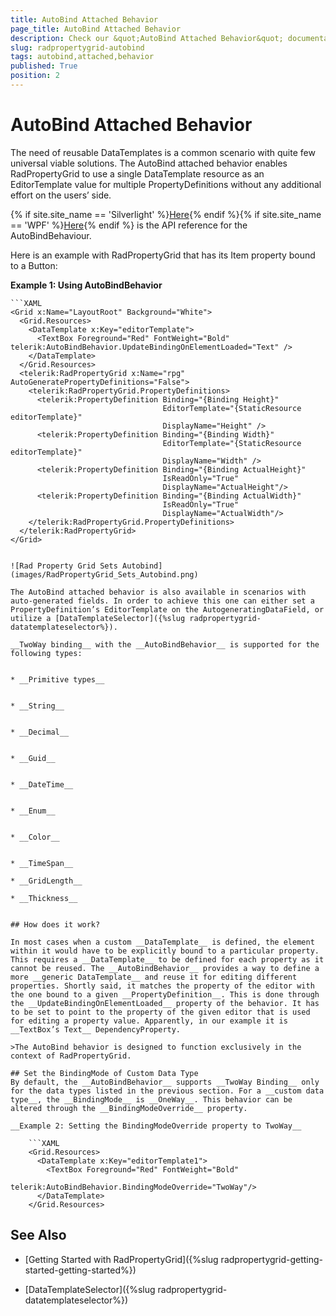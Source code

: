 ```yaml
---
title: AutoBind Attached Behavior
page_title: AutoBind Attached Behavior
description: Check our &quot;AutoBind Attached Behavior&quot; documentation article for the RadPropertyGrid {{ site.framework_name }} control.
slug: radpropertygrid-autobind
tags: autobind,attached,behavior
published: True
position: 2
---
```


# AutoBind Attached Behavior

The need of reusable DataTemplates is a common scenario with quite few universal viable solutions. The AutoBind attached behavior enables RadPropertyGrid to use a single DataTemplate resource as an EditorTemplate value for multiple PropertyDefinitions without any additional effort on the users’ side.

{% if site.site_name == 'Silverlight' %}[Here](http://www.telerik.com/help/silverlight/t_telerik_windows_controls_data_propertygrid_autobindbehavior.html){% endif %}{% if site.site_name == 'WPF' %}[Here](http://www.telerik.com/help/wpf/t_telerik_windows_controls_data_propertygrid_autobindbehavior.html){% endif %} is the API reference for the AutoBindBehaviour.
        

Here is an example with RadPropertyGrid that has its Item property bound to a Button:

__Example 1: Using AutoBindBehavior__

	```XAML
	<Grid x:Name="LayoutRoot" Background="White">
	  <Grid.Resources>
	    <DataTemplate x:Key="editorTemplate">
	      <TextBox Foreground="Red" FontWeight="Bold" telerik:AutoBindBehavior.UpdateBindingOnElementLoaded="Text" />
	    </DataTemplate>
	  </Grid.Resources>
	  <telerik:RadPropertyGrid x:Name="rpg" AutoGeneratePropertyDefinitions="False">
	    <telerik:RadPropertyGrid.PropertyDefinitions>
	      <telerik:PropertyDefinition Binding="{Binding Height}"
	                                  EditorTemplate="{StaticResource editorTemplate}"
	                                  DisplayName="Height" />
	      <telerik:PropertyDefinition Binding="{Binding Width}"
	                                  EditorTemplate="{StaticResource editorTemplate}"
	                                  DisplayName="Width" />
	      <telerik:PropertyDefinition Binding="{Binding ActualHeight}"
	                                  IsReadOnly="True"
	                                  DisplayName="ActualHeight"/>
	      <telerik:PropertyDefinition Binding="{Binding ActualWidth}"
	                                  IsReadOnly="True"
	                                  DisplayName="ActualWidth"/>
	    </telerik:RadPropertyGrid.PropertyDefinitions>
	  </telerik:RadPropertyGrid>
	</Grid>
```

![Rad Property Grid Sets Autobind](images/RadPropertyGrid_Sets_Autobind.png)

The AutoBind attached behavior is also available in scenarios with auto-generated fields. In order to achieve this one can either set a PropertyDefinition’s EditorTemplate on the AutogeneratingDataField, or utilize a [DataTemplateSelector]({%slug radpropertygrid-datatemplateselector%}).

__TwoWay binding__ with the __AutoBindBehavior__ is supported for the following types:
        

* __Primitive types__
            

* __String__
            

* __Decimal__
            

* __Guid__
            

* __DateTime__
            

* __Enum__
            

* __Color__
            

* __TimeSpan__

* __GridLength__

* __Thickness__
            

## How does it work?

In most cases when a custom __DataTemplate__ is defined, the element within it would have to be explicitly bound to a particular property. This requires a __DataTemplate__ to be defined for each property as it cannot be reused. The __AutoBindBehavior__ provides a way to define a more __generic DataTemplate__ and reuse it for editing different properties. Shortly said, it matches the property of the editor with the one bound to a given __PropertyDefinition__. This is done through the __UpdateBindingOnElementLoaded__ property of the behavior. It has to be set to point to the property of the given editor that is used for editing a property value. Apparently, in our example it is __TextBox’s Text__ DependencyProperty.

>The AutoBind behavior is designed to function exclusively in the context of RadPropertyGrid.
          
## Set the BindingMode of Custom Data Type
By default, the __AutoBindBehavior__ supports __TwoWay Binding__ only for the data types listed in the previous section. For a __custom data type__, the __BindingMode__ is __OneWay__. This behavior can be altered through the __BindingModeOverride__ property. 

__Example 2: Setting the BindingModeOverride property to TwoWay__

	```XAML
	<Grid.Resources>
	  <DataTemplate x:Key="editorTemplate1">
	    <TextBox Foreground="Red" FontWeight="Bold"
	             telerik:AutoBindBehavior.BindingModeOverride="TwoWay"/>
	  </DataTemplate>
	</Grid.Resources>
```
          

## See Also

 * [Getting Started with RadPropertyGrid]({%slug radpropertygrid-getting-started-getting-started%})

 * [DataTemplateSelector]({%slug radpropertygrid-datatemplateselector%})
